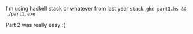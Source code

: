 I'm using haskell stack or whatever from last year
`stack ghc part1.hs && ./part1.exe`

Part 2 was really easy :(
